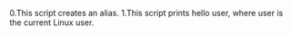 0.This script creates an alias.
1.This script prints hello user, where user is the current Linux user.
